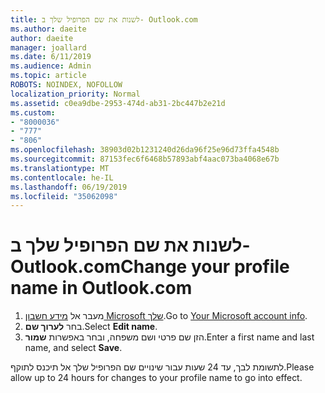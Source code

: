 ```yaml
---
title: לשנות את שם הפרופיל שלך ב- Outlook.com
ms.author: daeite
author: daeite
manager: joallard
ms.date: 6/11/2019
ms.audience: Admin
ms.topic: article
ROBOTS: NOINDEX, NOFOLLOW
localization_priority: Normal
ms.assetid: c0ea9dbe-2953-474d-ab31-2bc447b2e21d
ms.custom:
- "8000036"
- "777"
- "806"
ms.openlocfilehash: 38903d02b1231240d26da96f25e96d73ffa4548b
ms.sourcegitcommit: 87153fec6f6468b57893abf4aac073ba4068e67b
ms.translationtype: MT
ms.contentlocale: he-IL
ms.lasthandoff: 06/19/2019
ms.locfileid: "35062098"
---
```

# <a name="change-your-profile-name-in-outlookcom"></a><span data-ttu-id="f04fc-102">לשנות את שם הפרופיל שלך ב- Outlook.com</span><span class="sxs-lookup"><span data-stu-id="f04fc-102">Change your profile name in Outlook.com</span></span>

1. <span data-ttu-id="f04fc-103">מעבר אל [מידע חשבון Microsoft שלך](https://go.microsoft.com/fwlink/p/?linkid=860841).</span><span class="sxs-lookup"><span data-stu-id="f04fc-103">Go to [Your Microsoft account info](https://go.microsoft.com/fwlink/p/?linkid=860841).</span></span>
2. <span data-ttu-id="f04fc-104">בחר **לערוך שם**.</span><span class="sxs-lookup"><span data-stu-id="f04fc-104">Select **Edit name**.</span></span>
3. <span data-ttu-id="f04fc-105">הזן שם פרטי ושם משפחה, ובחר באפשרות **שמור**.</span><span class="sxs-lookup"><span data-stu-id="f04fc-105">Enter a first name and last name, and select **Save**.</span></span>

<span data-ttu-id="f04fc-106">לתשומת לבך, עד 24 שעות עבור שינויים שם הפרופיל שלך אל תיכנס לתוקף.</span><span class="sxs-lookup"><span data-stu-id="f04fc-106">Please allow up to 24 hours for changes to your profile name to go into effect.</span></span>